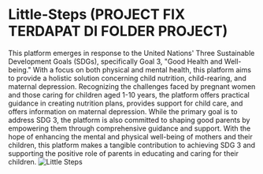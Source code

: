 # Little-Steps  (PROJECT FIX TERDAPAT DI FOLDER PROJECT)
This platform emerges in response to the United Nations' Three Sustainable Development Goals (SDGs), specifically Goal 3, "Good Health and Well-being." With a focus on both physical and mental health, this platform aims to provide a holistic solution concerning child nutrition, child-rearing, and maternal depression. Recognizing the challenges faced by pregnant women and those caring for children aged 1-10 years, the platform offers practical guidance in creating nutrition plans, provides support for child care, and offers information on maternal depression. While the primary goal is to address SDG 3, the platform is also committed to shaping good parents by empowering them through comprehensive guidance and support. With the hope of enhancing the mental and physical well-being of mothers and their children, this platform makes a tangible contribution to achieving SDG 3 and supporting the positive role of parents in educating and caring for their children.
![Little Steps](https://github.com/Mahennatadev/Little-Steps/assets/121371000/7e690409-682d-4d9a-8be4-b172af065422)
